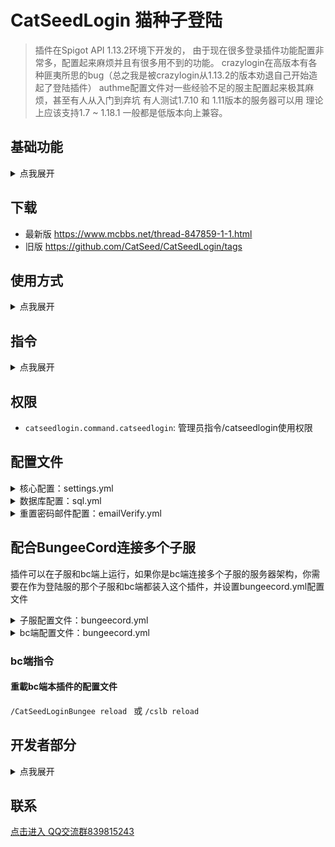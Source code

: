 # CatSeedLogin 猫种子登陆
> 插件在Spigot API 1.13.2环境下开发的，
由于现在很多登录插件功能配置非常多，配置起来麻烦并且有很多用不到的功能。
crazylogin在高版本有各种匪夷所思的bug（总之我是被crazylogin从1.13.2的版本劝退自己开始造起了登陆插件）
authme配置文件对一些经验不足的服主配置起来极其麻烦，甚至有人从入门到弃坑
有人测试1.7.10 和 1.11版本的服务器可以用 理论上应该支持1.7 ~ 1.18.1 一般都是低版本向上兼容。
## 基础功能

<details><summary>点我展开</summary><p>

*  注册 登录 修改密码 管理员设置密码
*  防止英文id大小写登录bug
*  登录前隐藏背包（需要ProtocolLib插件）
*  防止玩家登录之后被别人顶下线
*  下线之后指定时长内不能重新进入服务器（防止某些bug）
*  没有登录之前禁止移动,交互,攻击,发言,使用指令,传送,点击背包物品,丢弃物品,拾取物品
*  限制同ip的帐号同时在线/注册的数量
*  登录之前在配置文件指定的世界出生点,登录之后自动返回下线地点（可配置取消）
*  储存默认使用的是SQLite（也支持Mysql，需要配置文件sql.yml中配置打开）
*  密码加密储存,Crypt默认加密方式
*  进入游戏时游戏名的限制（由数字,字母和下划线组成 “可配置”长度的游戏名才能进入）
*  绑定邮箱，邮箱重置密码功能
*  支持bc端在没有登录时，禁止切换子服，登录后切换子服保持登录

</p></details>

## 下载
* 最新版 https://www.mcbbs.net/thread-847859-1-1.html
* 旧版 https://github.com/CatSeed/CatSeedLogin/tags
## 使用方式

<details><summary>点我展开</summary><p>

#### 如果是正常使用：
* 插件放入plugins文件夹重启服务器
#### 如果是配合BungeeCord连接多个子服使用：
* 插件放入作为登陆服的那个子服plugins文件夹重启服务器，然后在plugins文件夹下找到CatSeedLogin文件夹修改bungeecord.yml中的配置，然后执行重载指令
* 复制一份插件再放入BungeeCord的plugins文件夹重启服务器，然后在plugins文件夹下找到CatSeedLogin-Bungee文件夹，修改bungeecord.yml中的配置，然后执行重载指令

</p></details>

## 指令

<details><summary>点我展开</summary><p>

### 登录
* `/login 密码`
* `/l 密码`
### 注册密码
* `/register 密码 重复密码`
* `/reg 密码 重复密码`
### 修改密码
* `/changepassword 旧密码 新密码 重复新密码`
* `/changepw 旧密码 新密码 重复新密码`
### 绑定邮箱
* `/bindemail set 邮箱`
* `/bdmail set 邮箱`
### 用邮箱收到的验证码完成绑定
* `/bindemail verify 验证码`
* `/bdmail verify 验证码`
### 忘记密码，请求服务器给自己绑定的邮箱发送重置密码的验证码
* `/resetpassword forget`
* `/repw forget`
### 用邮箱收到的验证码重置密码
* `/bindemail re 验证码 新密码`
* `/bdmail re 验证码 新密码`
### 管理指令
### 添加登陆之前允许执行的指令 (支持正则表达式)
* `/catseedlogin commandWhiteListAdd 指令`
### 删除登陆之前允许执行的指令 (支持正则表达式)
* `/catseedlogin commandWhiteListDel 指令`
### 查看登陆之前允许执行的指令 (支持正则表达式)
* `/catseedlogin commandWhiteListInfo`
### 设置相同ip注册数量限制 （默认数量2）
* `/catseedlogin setIpRegCountLimit 数量`
### 设置相同ip登录数量限制 （默认数量2）
* `/catseedlogin setIpCountLimit 数量`
### 设置游戏名最小和最大长度 (默认最小是2 最大是15)
* `/catseedlogin setIdLength 最短 最长`
### 离开服务器重新进入间隔限制 单位：tick (1秒等于20tick) (默认60tick)
* `/catseedlogin setReenterInterval 间隔`
### 设置玩家登陆地点为你站着的位置 (默认登陆地点为world世界的出生点)
* `/catseedlogin setSpawnLocation`
### 设置自动踢出未登录的玩家 (默认120秒，小于1秒则关闭此功能)
* `/catseedlogin setAutoKick 秒数`
### 打开/关闭 限制中文游戏名 (默认打开)
* `/catseedlogin limitChineseID`
### 打开/关闭 登陆之前是否受到伤害 (默认登陆之前不受到伤害)
* `/catseedlogin beforeLoginNoDamage`
### 打开/关闭 登陆之后是否返回退出地点 (默认打开)
* `/catseedlogin afterLoginBack`
### 打开/关闭 登录之前是否强制在登陆地点 (默认打开)
* `/catseedlogin canTpSpawnLocation`
### 打开/关闭 死亡状态退出游戏记录退出位置 (默认打开)
* `/catseedlogin deathStateQuitRecordLocation`
### 管理员强制删除账户
* `/catseedlogin delPlayer 玩家名`
### 管理员强制设置玩家密码
* `/catseedlogin setPwd 玩家名 密码`
### 重载配置文件
* `/catseedlogin reload`

</p></details>

## 权限
* `catseedlogin.command.catseedlogin`: 管理员指令/catseedlogin使用权限
## 配置文件
<details><summary>核心配置：settings.yml</summary><p>

插件也会在插件目录下生成一个叫settings.example.yml的带注释的示例配置文件供你参考。
```yaml
# 插件使用的语言。
language: "zh_CN"
# 每个IP地址可注册的账号数量。
IpRegisterCountLimit: 2
# 同一个IP地址同时在线玩家的最大值。
IpCountLimit: 2
# 只允许在玩家名中使用英文字母、数字和下划线？
# 设定为true时，将不允许玩家名中包含其它字符的玩家加入服务器。
LimitChineseID: true
# 玩家名的最小长度。
MinLengthID: 2
# 玩家名的最大长度。
MaxLengthID: 15
# 如果设定为true，未登录玩家将不会受到伤害。
BeforeLoginNoDamage: true
# 玩家在下线多少秒后可以重新进入服务器？
ReenterInterval: 60
# 如果设定为true，玩家登录成功后将会被传送到下线位置。
AfterLoginBack: true
# 如果设定为true，未登录玩家将不能移动。
CanTpSpawnLocation: true
# 在登录之前可以使用的命令。
# 默认值适合大多数情况，支持正则表达式。
CommandWhiteList:
  - /(?i)l(ogin)?(\z| .*)
  - /(?i)reg(ister)?(\z| .*)
  - /(?i)resetpassword?(\z| .*)
  - /(?i)repw?(\z| .*)
  - /(?i)worldedit cui
# 如果玩家一直没登录成功，多少秒后将会被踢出服务器？
AutoKick: 120
# 如果设定为true，玩家死亡后不复活直接下线也会被保存下线位置。
DeathStateQuitRecordLocation: true
```

</p></details>

<details><summary>数据库配置：sql.yml</summary><p>

如果不使用mysql数据库储存，就请无视此配置  
```yaml
MySQL:  
# 是否开启数据库功能（false = 不开启）  
  Enable: false  
  Host: 127.0.0.1  
  Port: '3306'  
  Database: databaseName  
  User: root  
  Password: root
```

</p></details>

<details><summary>重置密码邮件配置：emailVerify.yml</summary><p>

如果不使用邮箱一系列功能，就请无视此配置  
```yaml
# 是否开启邮箱系列的功能（false = 不开启）  
Enable: false  
EmailAccount: "763737569@qq.com"  
EmailPassword: "123456"  
EmailSmtpHost: "smtp.qq.com"  
EmailSmtpPort: "465"  
SSLAuthVerify: true  
# 发件人的名字  
FromPersonal: "xxx服务器"
```

</p></details>

## 配合BungeeCord连接多个子服
插件可以在子服和bc端上运行，如果你是bc端连接多个子服的服务器架构，你需要在作为登陆服的那个子服和bc端都装入这个插件，并设置bungeecord.yml配置文件

<details><summary>子服配置文件：bungeecord.yml</summary><p>

```yaml
# 是否开启bungeecord模式（false = 不开启）  
Enable: false  
# 设置IP（如果可以建议使用内网），会使用这个ip开启一个通讯服务与bc建立端通讯  
Host: 127.0.0.1  
# 设置端口  
Port: 2333  
# 验证密钥，类似设置密码一样，这里填写一串无法被人猜到无规律的字符（如果是内网可以不写）  
AuthKey: ""
```
</p></details>

<details><summary>bc端配置文件：bungeecord.yml</summary><p>

```yaml
# 设置IP，需要跟子服的一样（如果可以建议使用内网），从这个ip跟子服建立通讯  
Host: 127.0.0.1  
# 设置端口，需要跟子服一样  
Port: 2333  
# 作为登录服的服务器  
LoginServerName: "lobby"  
# 验证密钥，需要跟子服一样  
AuthKey: ""
```

</p></details>

### bc端指令
#### 重載bc端本插件的配置文件
`/CatSeedLoginBungee reload ` 或 `/cslb reload`

## 开发者部分

<details><summary>点我展开</summary><p>

### 事件
- CatSeedPlayerLoginEvent：玩家登录事件
  - `getPlayer()`: 获取触发事件的玩家的Player对象
  - `getResult()`: 获取登录操作的结果。登录成功返回`CatSeedPlayerLoginEvent.Result.SUCCESS`，失败返回`CatSeedPlayerLoginEvent.Result.FAIL`
- CatSeedPlayerRegisterEvent
  - `getPlayer()`: 获取触发事件的玩家的Player对象
### API
- CatSeedLoginAPI
  - `isLoggedIn(String)`: 从给定的玩家名判断玩家是否已登录
  - `isRegistered(String)`: 从给定的玩家名判断玩家是否已注册

</p></details>

## 联系
[点击进入 QQ交流群839815243](http://shang.qq.com/wpa/qunwpa?idkey=91199801a9406f659c7add6fb87b03ca071b199b36687c62a3ac51bec2f258a3)
